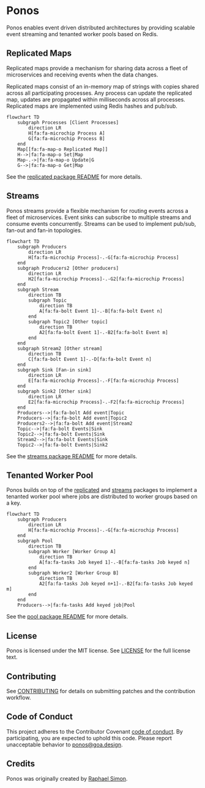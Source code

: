 # Ponos

Ponos enables event driven distributed architectures by providing scalable
event streaming and tenanted worker pools based on Redis.

## Replicated Maps

Replicated maps provide a mechanism for sharing data across a fleet of
microservices and receiving events when the data changes.

Replicated maps consist of an in-memory map of strings with copies shared across
all participating processes. Any process can update the replicated map, updates
are propagated within milliseconds across all processes. Replicated maps are
implemented using Redis hashes and pub/sub.

```mermaid
flowchart TD
    subgraph Processes [Client Processes]
        direction LR
        H[fa:fa-microchip Process A]
        G[fa:fa-microchip Process B]
    end
    Map[[fa:fa-map-o Replicated Map]]
    H-->|fa:fa-map-o Set|Map
    Map-.->|fa:fa-map-o Update|G
    G-->|fa:fa-map-o Get|Map
```

See the [replicated package README](replicated/README.md) for more details.

## Streams

Ponos streams provide a flexible mechanism for routing events across a fleet of
microservices. Event sinks can subscribe to multiple streams and consume events
concurrently. Streams can be used to implement pub/sub, fan-out and fan-in
topologies.

```mermaid
flowchart TD
    subgraph Producers
        direction LR
        H[fa:fa-microchip Process]-.-G[fa:fa-microchip Process]
    end
    subgraph Producers2 [Other producers]
        direction LR
        H2[fa:fa-microchip Process]-.-G2[fa:fa-microchip Process]
    end
    subgraph Stream
        direction TB
        subgraph Topic
            direction TB
            A[fa:fa-bolt Event 1]-.-B[fa:fa-bolt Event n]
        end
        subgraph Topic2 [Other topic]
            direction TB
            A2[fa:fa-bolt Event 1]-.-B2[fa:fa-bolt Event m]
        end
    end
    subgraph Stream2 [Other stream]
        direction TB
        C[fa:fa-bolt Event 1]-.-D[fa:fa-bolt Event n]
    end
    subgraph Sink [Fan-in sink]
        direction LR
        E[fa:fa-microchip Process]-.-F[fa:fa-microchip Process]
    end
    subgraph Sink2 [Other sink]
        direction LR
        E2[fa:fa-microchip Process]-.-F2[fa:fa-microchip Process]
    end
    Producers-->|fa:fa-bolt Add event|Topic
    Producers-->|fa:fa-bolt Add event|Topic2
    Producers2-->|fa:fa-bolt Add event|Stream2
    Topic-->|fa:fa-bolt Events|Sink
    Topic2-->|fa:fa-bolt Events|Sink
    Stream2-->|fa:fa-bolt Events|Sink
    Topic2-->|fa:fa-bolt Events|Sink2
```

See the [streams package README](streams/README.md) for more details.

## Tenanted Worker Pool

Ponos builds on top of the [replicated](replicated/README.md) and
[streams](streams/README.md) packages to implement a tenanted worker pool where
jobs are distributed to worker groups based on a key.

```mermaid
flowchart TD
    subgraph Producers
        direction LR
        H[fa:fa-microchip Process]-.-G[fa:fa-microchip Process]
    end
    subgraph Pool
        direction TB
        subgraph Worker [Worker Group A]
            direction TB
            A[fa:fa-tasks Job keyed 1]-.-B[fa:fa-tasks Job keyed n]
        end
        subgraph Worker2 [Worker Group B]
            direction TB
            A2[fa:fa-tasks Job keyed n+1]-.-B2[fa:fa-tasks Job keyed m]
        end
    end
    Producers-->|fa:fa-tasks Add keyed job|Pool
```

See the [pool package README](pool/README.md) for more details.

## License

Ponos is licensed under the MIT license. See [LICENSE](LICENSE) for the full
license text.

## Contributing

See [CONTRIBUTING](CONTRIBUTING.md) for details on submitting patches and the
contribution workflow.

## Code of Conduct

This project adheres to the Contributor Covenant [code of conduct](CODE_OF_CONDUCT.md).
By participating, you are expected to uphold this code. Please report unacceptable
behavior to [ponos@goa.design](mailto:ponos@goa.design).

## Credits

Ponos was originally created by [Raphael Simon](@raphael).

